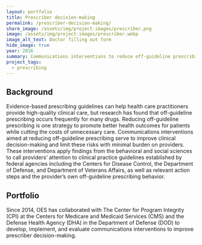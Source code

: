 ```yaml
---
layout: portfolio
title: Prescriber decision-making
permalink: /prescriber-decision-making/
share_image: /assets/img/project-images/prescriber.png
image: /assets/img/project-images/prescriber.webp
image_alt_text: Doctor filling out form
hide_image: true
year: 2016
summary: Communications interventions to reduce off-guideline prescribing
project_tags:
  - prescribing
---
```

## Background
Evidence-based prescribing guidelines can help health care practitioners provide high-quality clinical care, but research has found that off-guideline prescribing occurs frequently for many drugs. Reducing off-guideline prescribing is one strategy to promote better health outcomes for patients while cutting the costs of unnecessary care. Communications interventions aimed at reducing off-guideline prescribing serve to improve clinical decision-making and limit these risks with minimal burden on providers. These interventions apply findings from the behavioral and social sciences to call providers’ attention to clinical practice guidelines established by federal agencies including the Centers for Disease Control, the Department of Defense, and Department of Veterans Affairs, as well as relevant action steps and the provider’s own off-guideline prescribing behavior. 

## Portfolio
Since 2014, OES has collaborated with The Center for Program Integrity (CPI) at the Centers for Medicare and Medicaid Services (CMS) and the Defense Health Agency (DHA) in the Department of Defense (DOD) to develop, implement, and evaluate communications interventions to improve prescriber decision-making.
